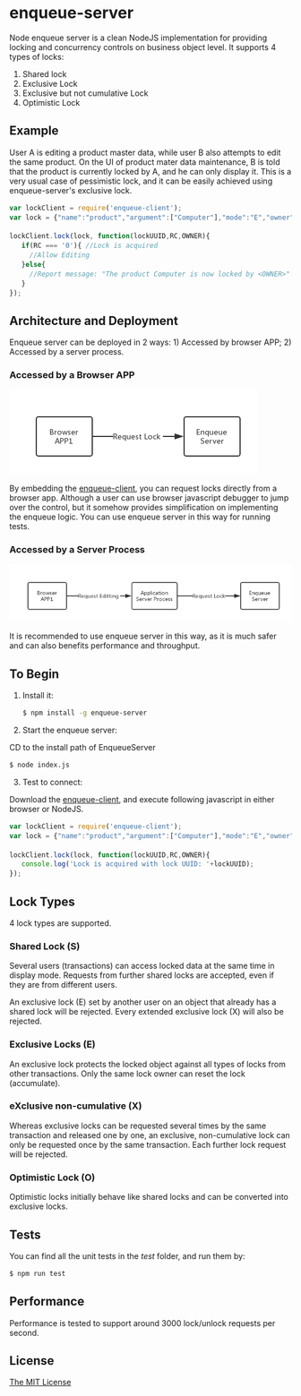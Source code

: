# enqueue-server
Node enqueue server is a clean NodeJS implementation for providing locking and concurrency controls on business object level.
It supports 4 types of locks:

1. Shared lock
2. Exclusive Lock
3. Exclusive but not cumulative Lock
4. Optimistic Lock

## Example
User A is editing a product master data, while user B also attempts to edit the same product. 
On the UI of product mater data maintenance, B is told that the product is currently locked by A, 
and he can only display it. This is a very usual case of pessimistic lock, 
and it can be easily achieved using enqueue-server's exclusive lock.

```javascript
var lockClient = require('enqueue-client');
var lock = {"name":"product","argument":["Computer"],"mode":"E","owner":"B"};

lockClient.lock(lock, function(lockUUID,RC,OWNER){
   if(RC === '0'){ //Lock is acquired
     //Allow Editing
   }else{
     //Report message: "The product Computer is now locked by <OWNER>"
   }  
});
```

## Architecture and Deployment
Enqueue server can be deployed in 2 ways: 1) Accessed by browser APP; 2) Accessed by a server process. 

### Accessed by a Browser APP

![Browser Access](BrowserAccess.png)

By embedding the [enqueue-client](https://www.npmjs.com/package/enqueue-client), 
you can request locks directly from a browser app. 
Although a user can use browser javascript debugger to jump over the control, 
but it somehow provides simplification on implementing the enqueue logic. 
You can use enqueue server in this way for running tests. 

### Accessed by a Server Process

![Server Access](ServerAccess.png)

It is recommended to use enqueue server in this way, as it is much safer and can also benefits performance and throughput.
 
## To Begin
1. Install it:

   ```bash
   $ npm install -g enqueue-server 
   ```
 
2. Start the enqueue server:

CD to the install path of EnqueueServer

   ```bash
   $ node index.js 
   ``` 

3. Test to connect:   

Download the [enqueue-client](https://www.npmjs.com/package/enqueue-client), 
and execute following javascript in either browser or NodeJS.

```javascript
var lockClient = require('enqueue-client');
var lock = {"name":"product","argument":["Computer"],"mode":"E","owner":"B"};

lockClient.lock(lock, function(lockUUID,RC,OWNER){
   console.log('Lock is acquired with lock UUID: '+lockUUID);
});
```
## Lock Types
4 lock types are supported.

### Shared Lock (S)
Several users (transactions) can access locked data at the same time in display mode. 
Requests from further shared locks are accepted, even if they are from different users.

An exclusive lock (E) set by another user on an object that already has a shared lock will be rejected. 
Every extended exclusive lock (X) will also be rejected.

### Exclusive Locks (E)
An exclusive lock protects the locked object against all types of locks from other transactions. 
Only the same lock owner can reset the lock (accumulate).

### eXclusive non-cumulative (X)
Whereas exclusive locks can be requested several times by the same transaction and released one by one, 
an exclusive, non-cumulative lock can only be requested once by the same transaction. 
Each further lock request will be rejected.

### Optimistic Lock (O)
Optimistic locks initially behave like shared locks and can be converted into exclusive locks.

## Tests
You can find all the unit tests in the _test_ folder, and run them by:

   ```bash
   $ npm run test 
   ``` 

## Performance
Performance is tested to support around 3000 lock/unlock requests per second.

## License
[The MIT License](http://opensource.org/licenses/MIT)